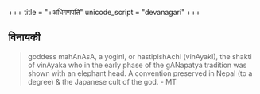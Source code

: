 +++
title = "+अधिगणपति"
unicode_script = "devanagari"
+++

## विनायकी
> goddess mahAnAsA, a yoginI, or hastipishAchI (vinAyakI), the shakti of vinAyaka who in the early phase of the gANapatya tradition was shown with an elephant head. A convention preserved in Nepal (to a degree) & the Japanese cult of the god. - MT